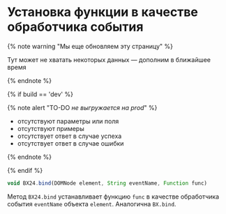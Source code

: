# Установка функции в качестве обработчика события

{% note warning "Мы еще обновляем эту страницу" %}

Тут может не хватать некоторых данных — дополним в ближайшее время

{% endnote %}

{% if build == 'dev' %}

{% note alert "TO-DO _не выгружается на prod_" %}

- отсутствуют параметры или поля
- отсутствуют примеры
- отсутствует ответ в случае успеха
- отсутствует ответ в случае ошибки

{% endnote %}

{% endif %}

```js
void BX24.bind(DOMNode element, String eventName, Function func)
```

Метод `BX24.bind` устанавливает функцию `func` в качестве обработчика события `eventName` объекта `element`. Аналогична `BX.bind`.